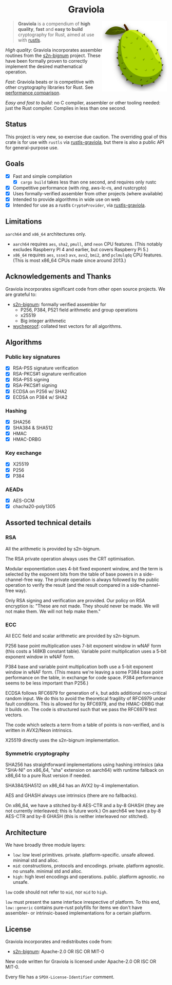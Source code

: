 <h1 align="center">Graviola</h1>
<img width="40%" align="right" src="https://raw.githubusercontent.com/ctz/graviola/main/admin/picture.png">

> **Graviola** is a compendium of **high quality**,
> **fast** and **easy to build** cryptography for Rust, aimed
> at use with [rustls](https://github.com/rustls/rustls).

*High quality*: Graviola incorporates assembler routines
from the [s2n-bignum] project.  These have been formally proven
to correctly implement the desired mathematical operation.

*Fast*: Graviola beats or is competitive with other cryptography
libraries for Rust.  See [performance comparison][performance].

*Easy and fast to build*: no C compiler, assembler or other tooling
needed: just the Rust compiler.  Compiles in less than one second.

## Status

This project is very new, so exercise due caution.  The overriding
goal of this crate is for use with `rustls` via [rustls-graviola][],
but there is also a public API for general-purpose use.

## Goals

- [x] Fast and simple compilation
    - [x] `cargo build` takes less than one second, and requires only rustc
- [x] Competitive performance (with *ring*, aws-lc-rs, and rustcrypto)
- [x] Uses formally-verified assembler from other projects (where available)
- [x] Intended to provide algorithms in wide use on web
- [x] Intended for use as a rustls `CryptoProvider`, via [rustls-graviola][].

## Limitations

`aarch64` and `x86_64` architectures only.

- `aarch64` requires `aes`, `sha2`, `pmull`, and `neon` CPU features.
  (This notably excludes Raspberry PI 4 and earlier, but covers Raspberry Pi 5.)
- `x86_64` requires `aes`, `ssse3` `avx`, `avx2`, `bmi2`, and `pclmulqdq` CPU features.
  (This is most x86_64 CPUs made since around 2013.)

## Acknowledgements and Thanks

Graviola incorporates significant code from other open source projects.
We are grateful to:

- [s2n-bignum]: formally verified assembler for
    - P256, P384, P521 field arithmetic and group operations
    - x25519
    - Big integer arithmetic
- [wycheproof]: collated test vectors for all algorithms.

[s2n-bignum]: https://github.com/awslabs/s2n-bignum
[wycheproof]: https://github.com/C2SP/wycheproof
[SLOTHY]: https://github.com/slothy-optimizer/slothy
[performance]: https://jbp.io/graviola/
[rustls-graviola]: https://crates.io/crates/rustls-graviola

## Algorithms

### Public key signatures

- [x] RSA-PSS signature verification
- [x] RSA-PKCS#1 signature verification
- [x] RSA-PSS signing
- [x] RSA-PKCS#1 signing
- [x] ECDSA on P256 w/ SHA2
- [x] ECDSA on P384 w/ SHA2

### Hashing

- [x] SHA256
- [x] SHA384 & SHA512
- [x] HMAC
- [x] HMAC-DRBG

### Key exchange

- [x] X25519
- [x] P256
- [x] P384

### AEADs

- [x] AES-GCM
- [x] chacha20-poly1305

## Assorted technical details

### RSA
All the arithmetic is provided by s2n-bignum.

The RSA private operation always uses the CRT optimisation.

Modular exponentiation uses 4-bit fixed exponent window, and the term is selected by
the exponent bits from the table of base powers in a side-channel-free way.
The private operation is always followed by the public operation to verify the result
(and the result compared in a side-channel-free way).

Only RSA signing and verification are provided.  Our policy on RSA encryption is:
"These are not made. They should never be made. We will not make them. We will not help make them."

### ECC
All ECC field and scalar arithmetic are provided by s2n-bignum.

P256 base point multiplication uses 7-bit exponent window in wNAF form (this costs a 148KB constant table).
Variable point multiplication uses a 5-bit exponent window in wNAF form.

P384 base and variable point multiplication both use a 5-bit exponent window in wNAF form.
(This means we're leaving a some P384 base point performance on the table, in exchange for code space.
P384 performance seems to be less important than P256.)

ECDSA follows RFC6979 for generation of `k`, but adds additional non-critical random input.
We do this to avoid the theoretical fragility of RFC6979 under fault conditions.
This is allowed for by RFC6979, and the HMAC-DRBG that it builds on.
The code is structured such that we pass the RFC6979 test vectors.

The code which selects a term from a table of points is non-verified,
and is written in AVX2/Neon intrinsics.

X25519 directly uses the s2n-bignum implementation.

### Symmetric cryptography
SHA256 has straightforward implementations using hashing intrinsics
(aka "SHA-NI" on x86_64, "sha" extension on aarch64) with runtime fallback
on x86_64 to a pure Rust version if needed.

SHA384/SHA512 on x86_64 has an AVX2 by-4 implementation.

AES and GHASH always use intrinsics (there are no fallbacks).

On x86_64, we have a stitched by-8 AES-CTR and a by-8 GHASH (they are not currently
interleaved; this is future work.)  On aarch64 we have a by-8 AES-CTR
and by-8 GHASH (this is neither interleaved nor stitched).

## Architecture

We have broadly three module layers:

- `low`: low level primitives. private. platform-specific. unsafe allowed. minimal std and alloc.
- `mid`: constructions, protocols and encodings. private. platform agnostic. no unsafe. minimal std and alloc.
- `high`: high level encodings and operations. public. platform agnostic. no unsafe.

`low` code should not refer to `mid`, nor `mid` to `high`.

`low` must present the same interface irrespective of platform.  To this end,
`low::generic` contains pure-rust polyfills for items we don't have assembler-
or intrinsic-based implementations for a certain platform.

## License

Graviola incorporates and redistributes code from:

- [s2n-bignum]: Apache-2.0 OR ISC OR MIT-0

New code written for Graviola is licensed under
Apache-2.0 OR ISC OR MIT-0.

Every file has a `SPDX-License-Identifier` comment.
